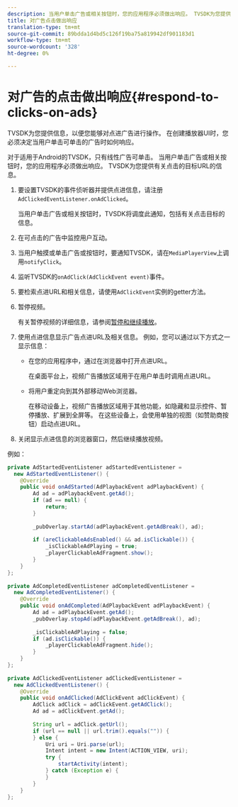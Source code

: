 ```yaml
---
description: 当用户单击广告或相关按钮时，您的应用程序必须做出响应。 TVSDK为您提供有关点击的目标URL的信息。
title: 对广告点击做出响应
translation-type: tm+mt
source-git-commit: 89bdda1d4bd5c126f19ba75a819942df901183d1
workflow-type: tm+mt
source-wordcount: '328'
ht-degree: 0%

---
```



# 对广告的点击做出响应{#respond-to-clicks-on-ads}

TVSDK为您提供信息，以便您能够对点进广告进行操作。 在创建播放器UI时，您必须决定当用户单击可单击的广告时如何响应。

对于适用于Android的TVSDK，只有线性广告可单击。
当用户单击广告或相关按钮时，您的应用程序必须做出响应。 TVSDK为您提供有关点击的目标URL的信息。

1. 要设置TVSDK的事件侦听器并提供点进信息，请注册`AdClickedEventListener.onAdClicked`。

   当用户单击广告或相关按钮时，TVSDK将调度此通知，包括有关点击目标的信息。
1. 在可点击的广告中监控用户互动。
1. 当用户触摸或单击广告或按钮时，要通知TVSDK，请在`MediaPlayerView`上调用`notifyClick`。
1. 监听TVSDK的`onAdClick(AdClickEvent event)`事件。
1. 要检索点进URL和相关信息，请使用`AdClickEvent`实例的getter方法。
1. 暂停视频。

   有关暂停视频的详细信息，请参阅[暂停和继续播放](../../ad-insertion/clickable-ads/android-3x-pausing-resuming-playback.md)。
1. 使用点进信息显示广告点进URL及相关信息。 例如，您可以通过以下方式之一显示信息：

   * 在您的应用程序中，通过在浏览器中打开点进URL。

      在桌面平台上，视频广告播放区域用于在用户单击时调用点进URL。
   * 将用户重定向到其外部移动Web浏览器。

      在移动设备上，视频广告播放区域用于其他功能，如隐藏和显示控件、暂停播放、扩展到全屏等。 在这些设备上，会使用单独的视图（如赞助商按钮）启动点进URL。

1. 关闭显示点进信息的浏览器窗口，然后继续播放视频。

<!--<a id="example_2D93228E510D438C8AB5559897817A47"></a>-->

例如：

```java
private AdStartedEventListener adStartedEventListener =  
  new AdStartedEventListener() { 
    @Override 
    public void onAdStarted(AdPlaybackEvent adPlaybackEvent) { 
        Ad ad = adPlaybackEvent.getAd(); 
        if (ad == null) { 
            return; 
        } 
 
        _pubOverlay.startAd(adPlaybackEvent.getAdBreak(), ad); 
 
        if (areClickableAdsEnabled() && ad.isClickable()) { 
            _isClickableAdPlaying = true; 
            _playerClickableAdFragment.show(); 
        } 
    } 
}; 
 
private AdCompletedEventListener adCompletedEventListener =  
  new AdCompletedEventListener() { 
    @Override 
    public void onAdCompleted(AdPlaybackEvent adPlaybackEvent) { 
        Ad ad = adPlaybackEvent.getAd(); 
        _pubOverlay.stopAd(adPlaybackEvent.getAdBreak(), ad); 
 
        _isClickableAdPlaying = false; 
        if (ad.isClickable()) { 
            _playerClickableAdFragment.hide(); 
        } 
    } 
}; 
 
private AdClickedEventListener adClickedEventListener =  
  new AdClickedEventListener() { 
    @Override 
    public void onAdClicked(AdClickEvent adClickEvent) { 
        AdClick adClick = adClickEvent.getAdClick(); 
        Ad ad = adClickEvent.getAd(); 
 
        String url = adClick.getUrl(); 
        if (url == null || url.trim().equals("")) { 
        } else { 
            Uri uri = Uri.parse(url); 
            Intent intent = new Intent(ACTION_VIEW, uri); 
            try { 
                startActivity(intent); 
            } catch (Exception e) { 
            } 
        } 
    } 
}; 
```
